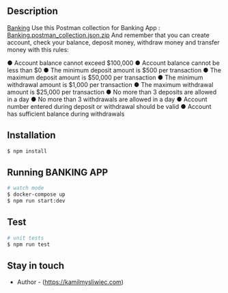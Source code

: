 ## Description

[Banking](https://github.com/mathems/banking) 
Use this Postman collection for Banking App : [Banking.postman_collection.json.zip](https://github.com/mathems/banking/files/10204706/Banking.postman_collection.json.zip)
And remember that you can create account, check your balance, deposit money, withdraw money and transfer money with this rules:

● Account balance cannot exceed $100,000
● Account balance cannot be less than $0
● The minimum deposit amount is $500 per transaction
● The maximum deposit amount is $50,000 per transaction
● The minimum withdrawal amount is $1,000 per transaction
● The maximum withdrawal amount is $25,000 per transaction
● No more than 3 deposits are allowed in a day
● No more than 3 withdrawals are allowed in a day
● Account number entered during deposit or withdrawal should be valid
● Account has sufficient balance during withdrawals

## Installation

```bash
$ npm install
```

## Running BANKING APP

```bash
# watch mode
$ docker-compose up
$ npm run start:dev
```

## Test

```bash
# unit tests
$ npm run test
```

## Stay in touch

- Author - (https://kamilmysliwiec.com)


